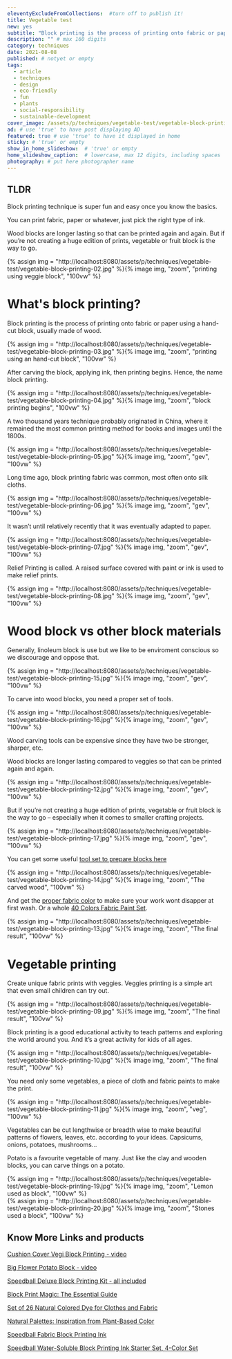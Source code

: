 ```yaml
---
eleventyExcludeFromCollections:  #turn off to publish it!
title: Vegetable test
new: yes
subtitle: "Block printing is the process of printing onto fabric or paper using a hand-cut block, usually made of wood. Carve the block, apply ink, then print fun begins."
description: "" # max 160 digits
category: techniques
date: 2021-08-08
published: # notyet or empty
tags:
  - article
  - techniques
  - design
  - eco-friendly
  - fun
  - plants
  - social-responsibility
  - sustainable-development
cover_image: /assets/p/techniques/vegetable-test/vegetable-block-printing.jpg
ad: # use 'true' to have post displaying AD
featured: true # use 'true' to have it displayed in home
sticky: # 'true' or empty
show_in_home_slideshow:  # 'true' or empty
home_slideshow_caption:  # lowercase, max 12 digits, including spaces
photography: # put here photographer name
---
```

<div class="tldr">

## TLDR

Block printing technique is super fun and easy once you know the basics.

You can print fabric, paper or whatever, just pick the right type of ink.

Wood blocks are longer lasting so that can be printed again and again. But if you’re not creating a huge edition of prints, vegetable or fruit block is the way to go.

</div>

<div>
{% assign img = "http://localhost:8080/assets/p/techniques/vegetable-test/vegetable-block-printing-02.jpg" %}{% image img, "zoom", "printing using veggie block", "100vw" %}
</div>


# What's block printing?

Block printing is the process of printing onto fabric or paper using a hand-cut block, usually made of wood.

<div>
{% assign img = "http://localhost:8080/assets/p/techniques/vegetable-test/vegetable-block-printing-03.jpg" %}{% image img, "zoom", "printing using an hand-cut block", "100vw" %}
</div>


After carving the block, applying ink, then printing begins. Hence, the name block printing.

<div>
{% assign img = "http://localhost:8080/assets/p/techniques/vegetable-test/vegetable-block-printing-04.jpg" %}{% image img, "zoom", "block printing begins", "100vw" %}
</div>


A two thousand years technique probably originated in China, where it remained the most common printing method for books and images until the 1800s.


<div>
{% assign img = "http://localhost:8080/assets/p/techniques/vegetable-test/vegetable-block-printing-05.jpg" %}{% image img, "zoom", "gev", "100vw" %}
</div>

Long time ago, block printing fabric was common, most often onto silk cloths.

<div>
{% assign img = "http://localhost:8080/assets/p/techniques/vegetable-test/vegetable-block-printing-06.jpg" %}{% image img, "zoom", "gev", "100vw" %}
</div>

It wasn’t until relatively recently that it was eventually adapted to paper.

<div>
{% assign img = "http://localhost:8080/assets/p/techniques/vegetable-test/vegetable-block-printing-07.jpg" %}{% image img, "zoom", "gev", "100vw" %}
</div>

Relief Printing is called. A raised surface covered with paint or ink is used to make relief prints.

<div>
{% assign img = "http://localhost:8080/assets/p/techniques/vegetable-test/vegetable-block-printing-08.jpg" %}{% image img, "zoom", "gev", "100vw" %}
</div>




# Wood block vs other block materials

Generally, linoleum block is use but we like to be enviroment conscious so we discourage and oppose that.

<div>
{% assign img = "http://localhost:8080/assets/p/techniques/vegetable-test/vegetable-block-printing-15.jpg" %}{% image img, "zoom", "gev", "100vw" %}
</div>


To carve into wood blocks, you need a proper set of tools.

<div>
{% assign img = "http://localhost:8080/assets/p/techniques/vegetable-test/vegetable-block-printing-16.jpg" %}{% image img, "zoom", "gev", "100vw" %}
</div>

Wood carving tools can be expensive since they have two be stronger, sharper, etc.

Wood blocks are longer lasting compared to veggies so that can be printed again and again.

<div>
{% assign img = "http://localhost:8080/assets/p/techniques/vegetable-test/vegetable-block-printing-12.jpg" %}{% image img, "zoom", "gev", "100vw" %}
</div>

But if you’re not creating a huge edition of prints, vegetable or fruit block is the way to go – especially when it comes to smaller crafting projects.

<div>
{% assign img = "http://localhost:8080/assets/p/techniques/vegetable-test/vegetable-block-printing-17.jpg" %}{% image img, "zoom", "gev", "100vw" %}
</div>


You can get some useful [tool set to prepare blocks here](https://amzn.to/3ALAQer)

<div>
{% assign img = "http://localhost:8080/assets/p/techniques/vegetable-test/vegetable-block-printing-14.jpg" %}{% image img, "zoom", "The carved wood", "100vw" %}
</div>


And get the [proper fabric color](https://amzn.to/3iMm9Sg) to make sure your work wont disapper at first wash. Or a whole [40 Colors Fabric Paint Set](https://amzn.to/3CN7vC4).

<div>
{% assign img = "http://localhost:8080/assets/p/techniques/vegetable-test/vegetable-block-printing-13.jpg" %}{% image img, "zoom", "The final result", "100vw" %}
</div>




# Vegetable printing

Create unique fabric prints with veggies. Veggies printing is a simple art that even small children can try out.

<div>
{% assign img = "http://localhost:8080/assets/p/techniques/vegetable-test/vegetable-block-printing-09.jpg" %}{% image img, "zoom", "The final result", "100vw" %}
</div>


Block printing is a good educational activity to teach patterns and exploring the world around you. And it’s a great activity for kids of all ages.

<div>
{% assign img = "http://localhost:8080/assets/p/techniques/vegetable-test/vegetable-block-printing-10.jpg" %}{% image img, "zoom", "The final result", "100vw" %}
</div>


You need only some vegetables, a piece of cloth and fabric paints to make the print.

<div>
{% assign img = "http://localhost:8080/assets/p/techniques/vegetable-test/vegetable-block-printing-11.jpg" %}{% image img, "zoom", "veg", "100vw" %}
</div>


Vegetables can be cut lengthwise or breadth wise to make beautiful patterns of flowers, leaves, etc. according to your ideas. Capsicums, onions, potatoes, mushrooms...




Potato is a favourite vegetable of many. Just like the clay and wooden blocks, you can carve things on a potato.


<div>
{% assign img = "http://localhost:8080/assets/p/techniques/vegetable-test/vegetable-block-printing-19.jpg" %}{% image img, "zoom", "Lemon used as block", "100vw" %}
</div>


<div>
{% assign img = "http://localhost:8080/assets/p/techniques/vegetable-test/vegetable-block-printing-20.jpg" %}{% image img, "zoom", "Stones used a block", "100vw" %}
</div>



## Know More Links and products

[Cushion Cover Vegi Block Printing - video](https://youtu.be/gYfxiu1r2Qc)

[Big Flower Potato Block - video](https://youtu.be/ONbVP7p9hS8)

[Speedball Deluxe Block Printing Kit - all included](https://amzn.to/3yO3omH)

[Block Print Magic: The Essential Guide](https://amzn.to/2VOExkK)

[Set of 26 Natural Colored Dye for Clothes and Fabric](https://amzn.to/3mgPneb)

[Natural Palettes: Inspiration from Plant-Based Color](https://amzn.to/37IC79C)

[Speedball Fabric Block Printing Ink](https://amzn.to/3jXcvey)

[Speedball Water-Soluble Block Printing Ink Starter Set, 4-Color Set](https://amzn.to/3yLt83h)
